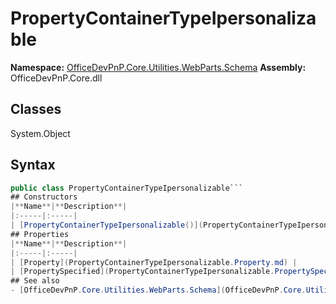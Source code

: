# PropertyContainerTypeIpersonalizable

**Namespace:** [OfficeDevPnP.Core.Utilities.WebParts.Schema](OfficeDevPnP.Core.Utilities.WebParts.Schema.md)
**Assembly:** OfficeDevPnP.Core.dll
## Classes
System.Object
## Syntax
```C#
public class PropertyContainerTypeIpersonalizable```
## Constructors
|**Name**|**Description**|
|:-----|:-----|
| [PropertyContainerTypeIpersonalizable()](PropertyContainerTypeIpersonalizableconstructor1details.md) | 
## Properties
|**Name**|**Description**|
|:-----|:-----|
| [Property](PropertyContainerTypeIpersonalizable.Property.md) | 
| [PropertySpecified](PropertyContainerTypeIpersonalizable.PropertySpecified.md) | 
## See also
- [OfficeDevPnP.Core.Utilities.WebParts.Schema](OfficeDevPnP.Core.Utilities.WebParts.Schema.md)
